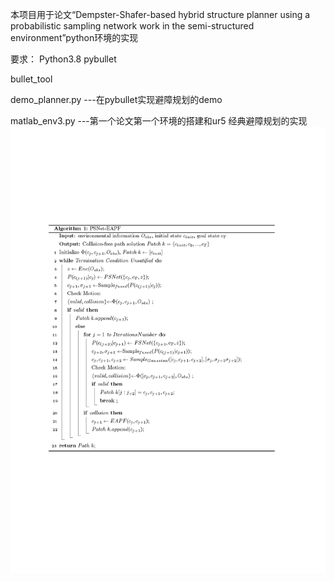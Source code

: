 本项目用于论文“Dempster-Shafer-based hybrid structure planner using a probabilistic sampling network work in the semi-structured environment”python环境的实现

要求：
Python3.8
pybullet

bullet_tool

demo_planner.py ---在pybullet实现避障规划的demo

matlab_env3.py  ---第一个论文第一个环境的搭建和ur5 经典避障规划的实现
![image](https://github.com/sunnymints/hybrid_structure_planner/blob/f7c3a626bd452d7e107239a59bfc4b4132df9d82/figure/6%20(1).png)



